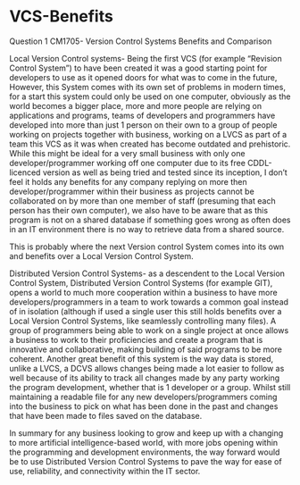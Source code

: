 # VCS-Benefits
Question 1 CM1705- Version Control Systems Benefits and Comparison 

Local Version Control systems- Being the first VCS (for example “Revision Control System”) to have been created it was a good starting point for developers to use as it opened doors for what was to come in the future, However, this System comes with its own set of problems in modern times, for a start this system could only be used on one computer, obviously as the world becomes a bigger place, more and more people are relying on applications and programs, teams of developers and programmers have developed into more than just 1 person on their own to a group of people working on projects together with business, working on a LVCS as part of a team this VCS as it was when created has become outdated and prehistoric. While this might be ideal for a very small business with only one developer/programmer working off one computer due to its free CDDL-licenced version as well as being tried and tested since its inception, I don’t feel it holds any benefits for any company replying on more then developer/programmer within their business as projects cannot be collaborated on by more than one member of staff (presuming that each person has their own computer), we also have to be aware that as this program is not on a shared database if something goes wrong as often does in an IT environment there is no way to retrieve data from a shared source.  

This is probably where the next Version control System comes into its own and benefits over a Local Version Control System.

Distributed Version Control Systems- as a descendent to the Local Version Control System, Distributed Version Control Systems (for example GIT), opens a world to much more cooperation within a business to have more developers/programmers in a team to work towards a common goal instead of in isolation (although if used a single user this still holds benefits over a Local Version Control Systems, like seamlessly controlling many files). A group of programmers being able to work on a single project at once allows a business to work to their proficiencies and create a program that is innovative and collaborative, making building of said programs to be more coherent. Another great benefit of this system is the way data is stored, unlike a LVCS, a DCVS allows changes being made a lot easier to follow as well because of its ability to track all changes made by any party working the program development, whether that is 1 developer or a group. Whilst still maintaining a readable file for any new developers/programmers coming into the business to pick on what has been done in the past and changes that have been made to files saved on the database.

In summary for any business looking to grow and keep up with a changing to more artificial intelligence-based world, with more jobs opening within the programming and development environments, the way forward would be to use Distributed Version Control Systems to pave the way for ease of use, reliability, and connectivity within the IT sector.
